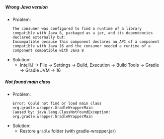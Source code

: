 ##### Wrong Java version
* Problem: 
    ```
    The consumer was configured to find a runtime of a library compatible with Java 8, packaged as a jar, and its dependencies declared externally but:
    Incompatible because this component declares an API of a component compatible with Java 16 and the consumer needed a runtime of a component compatible with Java 8
    ```
* Solution:
    * IntelliJ → File → Settings → Build, Execution → Build Tools → Gradle → Gradle JVM → 16
    
##### Not found main class
* Problem: 
    ```
    Error: Could not find or load main class org.gradle.wrapper.GradleWrapperMain
    Caused by: java.lang.ClassNotFoundException: org.gradle.wrapper.GradleWrapperMain
    ```
* Solution:
    * Restore `gradle` folder (with gradle-wrapper.jar)
